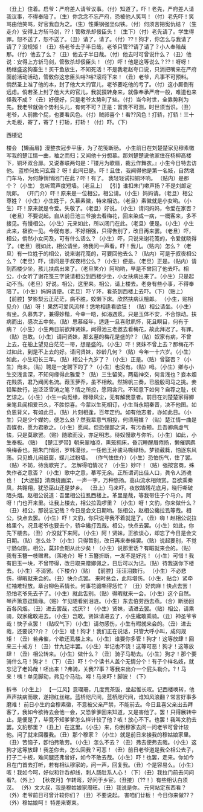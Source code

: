 <!-- { "loadSidebar": true } -->
（丑上）住着。启爷：严府差人请爷议事。（付）知道了。吓！老先，严府差人请我议事，不得奉陪了。（生）你念念不忘严府，恐被他人笑骂！（付）老先吓！笑骂由他笑骂，好官我自为之。（生）性秉钢强坚似铁。（付）何须苦把寃仇结？（生走介）安得上方斩马剑，??！管敎杀却佞臣头！（生下）（付）老先请了。学生得罪。恕不送了，恕不送了。（丑）请了，请了。（付）??！狗才，你怎么与我请了请了？没规矩！（丑）杨老爷去子半日哉，老爷只管??请了请了？小人奉陪哉那。（付）他去了么？（丑）他去子半日哉。（付）他去时可曾说什么？（丑）他说：安得上方斩马剑，管敎杀却佞臣头！（付）吓！他是这等说么？??！呀呀！杨继盛这狗畜生！买干鱼放生，不知死活！不是我老赵夸口说，只消把嘴来在严府面前活动活动，管敎你这忠臣头唂?唂?滚将下来！（丑）老爷，凡事不可预料。倘然圣上准了他的本，封了他大大的官儿，老爷要吃他的亏了。（付）这小厮倒有远虑。倘若圣上封了他大大的官儿，我就掇转身来，就像奉承严府一般，难道也来怪我不成？（丑）好便好，只是老爷太势利了些。（付）当今时世，全靠势利为先。我老爷就做个势利头儿，有何不可？正是：富贵不可测，时世须当识。（丑）老爷，人前撒个屁，也要看风色。（付）贼卵喜个！看??风色！打轿，打轿！三十大毛板，寄了，寄了！打轿，打轿！（付）吓。（下）
 
西楼记
 
楼会
【懒画眉】漫整衣冠步平康，为了花笺断肠。
小生前日在刘楚楚家见穆素徽写我的楚江情一曲，袖之而归；又闻他十分想慕。那刘楚楚说他家住在杨柳高楼下，铜环双合扉。又说春联两句是：『镂月为歌扇，裁云作舞衣。』小生今日特去访他。
蓝桥何处问玄霜？
呀！此间已是。吓！且住，我闻得他是第一名妓，自然塡门车马，为何静悄悄闭门在此？吓！有了。
我轻轻试扣铜环响。
（贴内）是那个？（小生）
忽听莺声度短墙。（老旦上）
【引】谁扣朱门嗽声扬？不是刘郞定阮郞。
（开门介）吓！原来是一位相公。相公请。（小生）妈妈请。（老旦）相公尊姓？（小生）小生姓于，久慕素徽，特来相访。（老旦）素徽就是小女哟。（小生）吓！原来就是令爱。失敬了。（老旦）好说。（小生）请问妈妈，令爱在家否？（老旦）不要说起。自从前日池三爷接去看梅花，回来染成一病，一概客来，多不接见。有慢相公。（小生）元来如此，所以闭门在此。（老旦）便是。（小生）小生此来，极欲一见。今旣有恙，不好相强，只得吿别了，改日再来罢。（老旦）吓，相公，倘然小女问及，可有什么话么？（小生）吓，只说来谢花笺的，令爱就晓得了。（老旦）旣如此，相公请坐，待我问一声看。吓！我儿。（贴内）怎么？（老旦）有一位姓于的相公，说来谢花笺的，可要回他去么？（贴内）可是于叔夜相公么？（老旦）吓，请问是于叔夜相公么？（小生）便是。（老旦）正是。（贴内）请到西楼少坐，孩儿扶病出来了。（老旦笑介）阿哟哟，早是不曾回了他去吓。相公，小女听了谢花笺三字说请相公到西楼少坐，小女扶病出来了。（小生）只是起动不当。（老旦）好说。相公，这里来。相公，请上楼去。老身有些小事，不得奉陪了。（小生）妈妈请便。（老旦）吓丫环，看茶到西楼上去吓。（下）（贴上）
【前腔】梦影梨云正茫茫，病不胜，姣懒下床。欣然扶病认檀郞。
（小生，贴相见介）（贴）呀！
果然可爱风流样！恁地相逢看欲狂！
（贴）相公请坐。（小生）有坐。久慕隽才，兼得妙楷，今幸一晤，如渴遇浆。只是玉体不安，不合惊动。扶病而出，感次五中矣。（贴）思慕经年，适逢一旦喜慰夙怀，死且瞑目，何有于病？（小生）小生两日前欲拜贤妹，闻得池三老邀去看梅花，故此拜迟了。有罪。（贴）岂敢。（小生）请问贤妹，那玄墓的梅花是盛的?？（贴）奴家有病，不曾上去，在船上望见白茫茫一带，想是盛的。（小生）吓！贤妹不曾上去？那梅花不过如此，到是不上去的好。请问贤妹，妙龄几何？（贴）今年一十六岁。（小生）如此，小生叨长三年。（贴）相公十九岁了？（小生）正是。（贴）曾娶否？（小生）尙未。（贴）聘是一定聘下的了？（小生）也没有。（贴）呣。（小生）卿与小生交浅言深，不知何缘得此雅爱？（贴）三生留笑，两载神交，何言浅也？妾本烟花贱质，君乃阀阅名流。葭玉萝乔，虽不相敌。然锦帆三奏，已殷殷司马之挑。妾铅椠数行，岂泛泛雪涛之笔？情之所投，愿同衾穴。不知意下如何？自荐之耻，伏乞谅之。（小生）小生一向觅缘，碌碌风尘，无有解我意者。前日在刘楚楚家得卿亲笔且闻相爱已久，不胜惊喜。今蒙以生死相订，小生当永期秦晋，决不他图。如负恩背义，有如此日。（贴）片刻相逢，百年定约。如有他志者，亦如此日。（小生）只是少个媒妁，便怎么处？然我辈意气相投，何须用媒？（贴）楚江情一曲是吾媒也，愿为君歌之。（小生）愿闻。但恐俚鄙之词，有污香颊。且吾卿病虚气怯，只是莫歌罢。（贴）随歌而没，亦足明志。待奴慢歌与你听。（小生）如此，小生奉板。（贴）
【楚江罗带】朝来翠袖凉，熏笼拥床，昏沉睡醒眉倦扬，懒催鹦鹉唤梅香也。把朱门悄闭，罗帏漫张，一任他王孙骏马嘶绿杨。梦锁葳蕤，怕逐东风荡。只见蜂儿闹纸窗，蝶儿过粉墙。
（作气怯住介）（小生）恐怕伤气，住了罢。（贴）不妨，待我歌完了。
怎解得咱情况？
（小生）妙吓！（贴）强按宫商，殊失作者之意否？（小生）歌中之意，摹写无余。正所谓词出佳人口，眞令人消魂也！
【大迓鼓】清商绕画梁，一声一字，万种悠扬。高山流水相倾赏。吾欲乘秦凤，共翱翔，犹恐巫山还是梦乡。
（丑上）马来吓。夜放踏残花底月，晓行嘶破陌头烟。赵相公说道：吾里相公拉厾西楼上。革里是哉，等我带住子个马介。阿呀！门也开来里。让我上楼去，相公拉厾啰里？（小生）呀！文豹，你来做什么？（丑）相公，那说忘记哉？今日是会文日期哟。张相公，赵相公纔拉厾等哉。相公，快点去罢。（小生）吓！文豹，你只说寻我不着就是了。（丑）嗨！赵相公说拉格里个。况且老爷也要去个，轿伞纔打厾哉。相公，快点去罢。（小生）如此，你先下楼去。（丑）介没就下来阿。（小生）阿！贤妹，正欲谈心，却忘了今日是会文日期。（贴）怎么处？（小生）只得暂别，改日再来奉候罢。（贴）说起要别，不觉寸肠似割。相公，莫非会期从此少矣！（小生）说那里话？有暇就来会的。（贴）我有玉簪一枝赠君。（落地介）呀！玉簪折断，一发不是好兆！（小生）可惜！我有旧玉一块，不曾带得，改日取来赠卿佩之，日后可以为记。（贴）待我送你下楼去。（小生）不消罢。（下楼介）（贴）
【前腔】汪汪泪数行。
（小生）不必悲伤，得暇就来会的。（丑）快介点罢。
来时总会，此际堪伤。（小生，贴合）紧牵红袖难轻放。章台柳色系情长。何事花骢嘶得恁忙？
（丑）好肉麻！快点去罢！恐怕老爷先去子了。（小生）就此吿别。（贴）得暇就来一会。（小生）这个自然。琴声箫意逗情缘。（贴）乍见随看别泪涟。（小生）东去伯劳西去燕。（合）断肠回首各风烟。（丑）进去罢哉，忒厌?！（小生）贤妹，请进去罢。（贴）相公，请乘骑，奴家纔敢进去。（小生）岂敢。贤妹请进去了，小生纔敢乘骑。（丑）神圣爷爷哉！快子点罢！（贴叹气下）（小生）请勿感伤，小生有暇就来会的。（丑）进去哉，还要说??介？（小生）唗！狗才！我们正在说话，只管大呼小叫，成何规矩！（丑）若弗催，个歇还厾楼上来。（小生）谁要你多管！狗才！这等放肆！回来三十戒方！（丑）廿九记半罢。（小生）半记也不饶！这等可恶！狗才！这等放肆！（丑）相公转来。（小生）做什么？（丑）骑子马勒去。（小生）狗才！那个要骑什么马！狗才！（下）（丑）吓！个个读书人盖个无情分个！有子个样名妓，就忘记了老妈哉！呸出来！?弗骑，关我??事？等我来出介一个屁头勒介。?！马来！咦！单见脚动，弗见个马动。嘚！马来吓！脚波！（下）
 
拆书
（小生上）
【一江风】意瓓珊，几度荒茶饭，坐起惟长叹。记西楼唤转，他声声扶病而歌，遂把红丝绾。蓝桥咫尺间，蓝桥咫尺间，谁知风浪翻？常言好事多磨难！
前日小生约会穆素徽，不意被父亲严禁，不能前去。今日且喜父亲出去拜客了，我如今欲待去会他一会，又恐爹爹回来知道，又是害他了。罢！只得展转中止。是便是了，毕竟不知爹爹怎么样计较了他？咳！放心不下。也罢！我叫文豹去罢。文豹那里？（丑上）在这里。（小生）来，你到穆家去问一问老爷可曾计较他。问了就来回覆我。（丑）那个穆家？（小生）就是前日来接我的穆姑娘家里。（丑）苦恼子，卽怕弗敢劳。（小生）怎么不去？（丑）弗去便弗去哉。（小生）这狗才这等放肆！我差你去，怎么回我？可恶！（丑）前日老爷道是我仝相公去子，打子二十板，难间腿还弗曾好，如今不敢去哉。（小生）吓！也罢，走来。你如今且在门首去打听，若有相认穆家的，问一声，回复我。（丑）个是容易么。（小生）咳！我如今呵，好似和针呑却线，刺人肠肚系人心！（下）（丑）我拉门前去问问看?。（外上）
【秋夜月】乍转弯，好问于乡宦。（丑接）〔??！〕有些相认白须汉。
（外）文大叔，我是穆姑娘家周旺。（丑）我说是你。
元何站定东西看？
（外）老爷前日可曾计较你们？（丑）不要说起。
害咱们廿板！
今日你来做??？（外）穆姑娘呵！
特差来寄柬。
